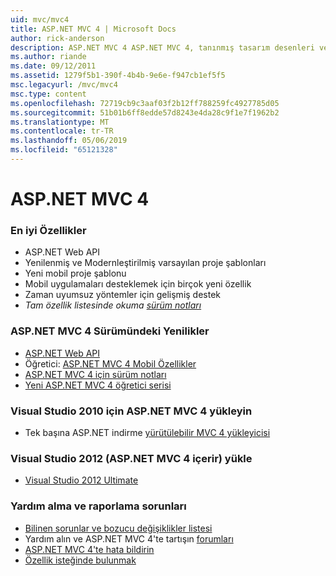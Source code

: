 ```yaml
---
uid: mvc/mvc4
title: ASP.NET MVC 4 | Microsoft Docs
author: rick-anderson
description: ASP.NET MVC 4 ASP.NET MVC 4, tanınmış tasarım desenleri ve AS. gücünü kullanarak ölçeklenebilir, standartlara dayanan web uygulamaları oluşturmaya yönelik bir çerçevedir...
ms.author: riande
ms.date: 09/12/2011
ms.assetid: 1279f5b1-390f-4b4b-9e6e-f947cb1ef5f5
msc.legacyurl: /mvc/mvc4
msc.type: content
ms.openlocfilehash: 72719cb9c3aaf03f2b12ff788259fc4927785d05
ms.sourcegitcommit: 51b01b6ff8edde57d8243e4da28c9f1e7f1962b2
ms.translationtype: MT
ms.contentlocale: tr-TR
ms.lasthandoff: 05/06/2019
ms.locfileid: "65121328"
---
```

# <a name="aspnet-mvc-4"></a>ASP.NET MVC 4

### <a name="top-features"></a>En iyi Özellikler

- ASP.NET Web API
- Yenilenmiş ve Modernleştirilmiş varsayılan proje şablonları
- Yeni mobil proje şablonu
- Mobil uygulamaları desteklemek için birçok yeni özellik
- Zaman uyumsuz yöntemler için gelişmiş destek
- *Tam özellik listesinde okuma [sürüm notları](../whitepapers/mvc4-release-notes.md)*

### <a name="whats-new-in-aspnet-mvc-4"></a>ASP.NET MVC 4 Sürümündeki Yenilikler

- [ASP.NET Web API](../web-api/index.md)
- Öğretici: [ASP.NET MVC 4 Mobil Özellikler](overview/older-versions/aspnet-mvc-4-mobile-features.md)
- [ASP.NET MVC 4 için sürüm notları](../whitepapers/mvc4-release-notes.md)
- [Yeni ASP.NET MVC 4 öğretici serisi](overview/older-versions/getting-started-with-aspnet-mvc4/intro-to-aspnet-mvc-4.md)

### <a name="install-aspnet-mvc-4-for-visual-studio-2010"></a>Visual Studio 2010 için ASP.NET MVC 4 yükleyin

- Tek başına ASP.NET indirme [yürütülebilir MVC 4 yükleyicisi](https://www.microsoft.com/download/details.aspx?id=30683)

### <a name="install-visual-studio-2012-includes-aspnet-mvc-4"></a>Visual Studio 2012 (ASP.NET MVC 4 içerir) yükle

- [Visual Studio 2012 Ultimate](https://go.microsoft.com/fwlink/?linkid=247148)

### <a name="getting-help-and-reporting-issues"></a>Yardım alma ve raporlama sorunları

- [Bilinen sorunlar ve bozucu değişiklikler listesi](../whitepapers/mvc4-release-notes.md#_Toc303253815)
- Yardım alın ve ASP.NET MVC 4'te tartışın [forumları](https://forums.asp.net/1146.aspx)
- [ASP.NET MVC 4'te hata bildirin](https://github.com/aspnet/AspNetWebStack/issues)
- [Özellik isteğinde bulunmak](http://aspnet.uservoice.com/forums/41201-asp-net-mvc)
